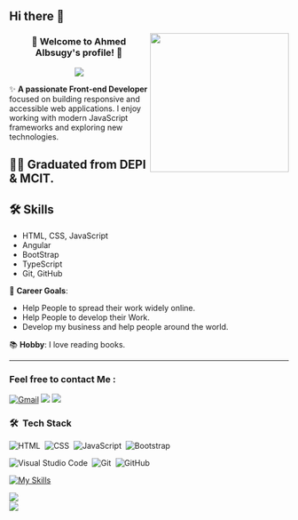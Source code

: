 
## Hi there 👋

<img width="250" align="right" src="https://c.tenor.com/_DOBjnGspYAAAAAM/code-coding.gif">

<h3 align="center">
  👋 Welcome to Ahmed Albsugy's profile! 👋
</h3>

<!-- Typing SVG by DenverCoder1 - https://github.com/DenverCoder1/readme-typing-svg -->
<p align="center">
  <a href="https://github.com/DenverCoder1/readme-typing-svg"><img src="https://readme-typing-svg.herokuapp.com/?lines=Frontend%20web%20development;Always%20learning%20new%20Technologies&font=Fira%20Code&center=true&width=440&height=45&color=f75c7e&vCenter=true&size=22"></a>
</p> 






✨ **A passionate Front-end Developer** focused on building responsive and accessible web applications. I enjoy working with modern JavaScript frameworks and   exploring new technologies.

## 👨‍💻 Graduated from **DEPI & MCIT**.  
## 🛠️ Skills

  - HTML, CSS, JavaScript
  - Angular
  - BootStrap
  - TypeScript
  - Git, GitHub
  


  
🎯 **Career Goals**:
  - Help People to spread their work widely online.
  - Help People to develop their Work.
  - Develop my business and help people around the world.
    
📚 **Hobby**: I love reading books.


---


### Feel free to contact Me :

[![Gmail](https://img.shields.io/badge/Gmail-D14836?style=for-the-badge&logo=gmail&logoColor=white&link=mailto:ahmed.albsugy@gmail.com)](mailto:ahmed.albsugy@gmail.com)
<a href="https://www.linkedin.com/in/ahmedhassanalbsugy" target="_blank"><img src="https://img.shields.io/badge/Ahmed%20Albsugy-0077B5?style=for-the-badge&logo=Linkedin&logoColor=white"/></a>
<a href="https://t.me/AhmedAlbsugy" target="_blank"><img src="https://img.shields.io/badge/-Ahmed%20Albsugy-0077B5?style=for-the-badge&logo=Telegram&logoColor=white"/></a>



### 🛠 &nbsp;Tech Stack
![HTML](https://img.shields.io/badge/-HTML-05122A?style=flat&logo=HTML5)&nbsp;
![CSS](https://img.shields.io/badge/-CSS-05122A?style=flat&logo=CSS3&logoColor=1572B6)&nbsp;
![JavaScript](https://img.shields.io/badge/-javascript%20-05122A?style=flat&logo=javascript)&nbsp;
![Bootstrap](https://img.shields.io/badge/-Bootstrap-05122A?style=flat&logo=bootstrap&logoColor=563D7C)&nbsp;
<!-- ![React.js](https://img.shields.io/badge/-React-05122A?style=flat&logo=react)&nbsp; -->
![Visual Studio Code](https://img.shields.io/badge/-Visual%20Studio%20Code-05122A?style=flat&logo=visual-studio-code&logoColor=007ACC)&nbsp;
![Git](https://img.shields.io/badge/-Git-05122A?style=flat&logo=git)&nbsp;
![GitHub](https://img.shields.io/badge/-GitHub-05122A?style=flat&logo=github)&nbsp;

[![My Skills](https://skillicons.dev/icons?i=html,css,js,bootstrap,tailwind,ts,angular,git,github,vscode,visualstudio,solidjs,webflow,figma,ai,nodejs,npm,postman,linux,ubuntu,discord,obsidian)](https://skillicons.dev)




<img align="left" src="https://github-readme-stats.vercel.app/api/top-langs?username=Ahmed-Albsugy&show_icons=true&locale=en&layout=compact&theme=radical%22%20alt=%22most%20used%20languages" />
<br>
<a href="https://komarev.com/ghpvc/?username=Ahmed-Albsugy&style=for-the-badge">
    <img src="https://komarev.com/ghpvc/?username=Ahmed-Albsugy&style=for-the-badge">
</a>
<!--
**Ahmed-Albsugy/Ahmed-Albsugy** is a ✨ _special_ ✨ repository because its `README.md` (this file) appears on your GitHub profile.

Here are some ideas to get you started:

- 🔭 I’m currently working on ...
- 🌱 I’m currently learning ...
- 👯 I’m looking to collaborate on ...
- 🤔 I’m looking for help with ...
- 💬 Ask me about ...
- 📫 How to reach me: ...
- 😄 Pronouns: ...
- ⚡ Fun fact: ...
-->
